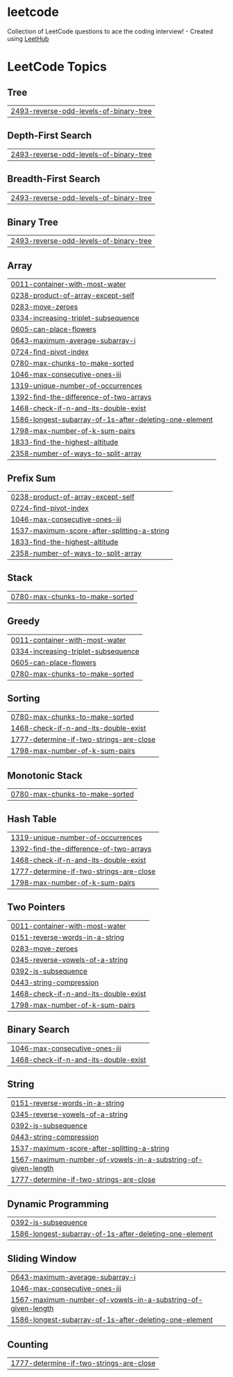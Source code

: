 # leetcode
Collection of LeetCode questions to ace the coding interview! - Created using [LeetHub](https://github.com/QasimWani/LeetHub)

<!---LeetCode Topics Start-->
# LeetCode Topics
## Tree
|  |
| ------- |
| [2493-reverse-odd-levels-of-binary-tree](https://github.com/quangvinh2110/leetcode/tree/master/2493-reverse-odd-levels-of-binary-tree) |
## Depth-First Search
|  |
| ------- |
| [2493-reverse-odd-levels-of-binary-tree](https://github.com/quangvinh2110/leetcode/tree/master/2493-reverse-odd-levels-of-binary-tree) |
## Breadth-First Search
|  |
| ------- |
| [2493-reverse-odd-levels-of-binary-tree](https://github.com/quangvinh2110/leetcode/tree/master/2493-reverse-odd-levels-of-binary-tree) |
## Binary Tree
|  |
| ------- |
| [2493-reverse-odd-levels-of-binary-tree](https://github.com/quangvinh2110/leetcode/tree/master/2493-reverse-odd-levels-of-binary-tree) |
## Array
|  |
| ------- |
| [0011-container-with-most-water](https://github.com/quangvinh2110/leetcode/tree/master/0011-container-with-most-water) |
| [0238-product-of-array-except-self](https://github.com/quangvinh2110/leetcode/tree/master/0238-product-of-array-except-self) |
| [0283-move-zeroes](https://github.com/quangvinh2110/leetcode/tree/master/0283-move-zeroes) |
| [0334-increasing-triplet-subsequence](https://github.com/quangvinh2110/leetcode/tree/master/0334-increasing-triplet-subsequence) |
| [0605-can-place-flowers](https://github.com/quangvinh2110/leetcode/tree/master/0605-can-place-flowers) |
| [0643-maximum-average-subarray-i](https://github.com/quangvinh2110/leetcode/tree/master/0643-maximum-average-subarray-i) |
| [0724-find-pivot-index](https://github.com/quangvinh2110/leetcode/tree/master/0724-find-pivot-index) |
| [0780-max-chunks-to-make-sorted](https://github.com/quangvinh2110/leetcode/tree/master/0780-max-chunks-to-make-sorted) |
| [1046-max-consecutive-ones-iii](https://github.com/quangvinh2110/leetcode/tree/master/1046-max-consecutive-ones-iii) |
| [1319-unique-number-of-occurrences](https://github.com/quangvinh2110/leetcode/tree/master/1319-unique-number-of-occurrences) |
| [1392-find-the-difference-of-two-arrays](https://github.com/quangvinh2110/leetcode/tree/master/1392-find-the-difference-of-two-arrays) |
| [1468-check-if-n-and-its-double-exist](https://github.com/quangvinh2110/leetcode/tree/master/1468-check-if-n-and-its-double-exist) |
| [1586-longest-subarray-of-1s-after-deleting-one-element](https://github.com/quangvinh2110/leetcode/tree/master/1586-longest-subarray-of-1s-after-deleting-one-element) |
| [1798-max-number-of-k-sum-pairs](https://github.com/quangvinh2110/leetcode/tree/master/1798-max-number-of-k-sum-pairs) |
| [1833-find-the-highest-altitude](https://github.com/quangvinh2110/leetcode/tree/master/1833-find-the-highest-altitude) |
| [2358-number-of-ways-to-split-array](https://github.com/quangvinh2110/leetcode/tree/master/2358-number-of-ways-to-split-array) |
## Prefix Sum
|  |
| ------- |
| [0238-product-of-array-except-self](https://github.com/quangvinh2110/leetcode/tree/master/0238-product-of-array-except-self) |
| [0724-find-pivot-index](https://github.com/quangvinh2110/leetcode/tree/master/0724-find-pivot-index) |
| [1046-max-consecutive-ones-iii](https://github.com/quangvinh2110/leetcode/tree/master/1046-max-consecutive-ones-iii) |
| [1537-maximum-score-after-splitting-a-string](https://github.com/quangvinh2110/leetcode/tree/master/1537-maximum-score-after-splitting-a-string) |
| [1833-find-the-highest-altitude](https://github.com/quangvinh2110/leetcode/tree/master/1833-find-the-highest-altitude) |
| [2358-number-of-ways-to-split-array](https://github.com/quangvinh2110/leetcode/tree/master/2358-number-of-ways-to-split-array) |
## Stack
|  |
| ------- |
| [0780-max-chunks-to-make-sorted](https://github.com/quangvinh2110/leetcode/tree/master/0780-max-chunks-to-make-sorted) |
## Greedy
|  |
| ------- |
| [0011-container-with-most-water](https://github.com/quangvinh2110/leetcode/tree/master/0011-container-with-most-water) |
| [0334-increasing-triplet-subsequence](https://github.com/quangvinh2110/leetcode/tree/master/0334-increasing-triplet-subsequence) |
| [0605-can-place-flowers](https://github.com/quangvinh2110/leetcode/tree/master/0605-can-place-flowers) |
| [0780-max-chunks-to-make-sorted](https://github.com/quangvinh2110/leetcode/tree/master/0780-max-chunks-to-make-sorted) |
## Sorting
|  |
| ------- |
| [0780-max-chunks-to-make-sorted](https://github.com/quangvinh2110/leetcode/tree/master/0780-max-chunks-to-make-sorted) |
| [1468-check-if-n-and-its-double-exist](https://github.com/quangvinh2110/leetcode/tree/master/1468-check-if-n-and-its-double-exist) |
| [1777-determine-if-two-strings-are-close](https://github.com/quangvinh2110/leetcode/tree/master/1777-determine-if-two-strings-are-close) |
| [1798-max-number-of-k-sum-pairs](https://github.com/quangvinh2110/leetcode/tree/master/1798-max-number-of-k-sum-pairs) |
## Monotonic Stack
|  |
| ------- |
| [0780-max-chunks-to-make-sorted](https://github.com/quangvinh2110/leetcode/tree/master/0780-max-chunks-to-make-sorted) |
## Hash Table
|  |
| ------- |
| [1319-unique-number-of-occurrences](https://github.com/quangvinh2110/leetcode/tree/master/1319-unique-number-of-occurrences) |
| [1392-find-the-difference-of-two-arrays](https://github.com/quangvinh2110/leetcode/tree/master/1392-find-the-difference-of-two-arrays) |
| [1468-check-if-n-and-its-double-exist](https://github.com/quangvinh2110/leetcode/tree/master/1468-check-if-n-and-its-double-exist) |
| [1777-determine-if-two-strings-are-close](https://github.com/quangvinh2110/leetcode/tree/master/1777-determine-if-two-strings-are-close) |
| [1798-max-number-of-k-sum-pairs](https://github.com/quangvinh2110/leetcode/tree/master/1798-max-number-of-k-sum-pairs) |
## Two Pointers
|  |
| ------- |
| [0011-container-with-most-water](https://github.com/quangvinh2110/leetcode/tree/master/0011-container-with-most-water) |
| [0151-reverse-words-in-a-string](https://github.com/quangvinh2110/leetcode/tree/master/0151-reverse-words-in-a-string) |
| [0283-move-zeroes](https://github.com/quangvinh2110/leetcode/tree/master/0283-move-zeroes) |
| [0345-reverse-vowels-of-a-string](https://github.com/quangvinh2110/leetcode/tree/master/0345-reverse-vowels-of-a-string) |
| [0392-is-subsequence](https://github.com/quangvinh2110/leetcode/tree/master/0392-is-subsequence) |
| [0443-string-compression](https://github.com/quangvinh2110/leetcode/tree/master/0443-string-compression) |
| [1468-check-if-n-and-its-double-exist](https://github.com/quangvinh2110/leetcode/tree/master/1468-check-if-n-and-its-double-exist) |
| [1798-max-number-of-k-sum-pairs](https://github.com/quangvinh2110/leetcode/tree/master/1798-max-number-of-k-sum-pairs) |
## Binary Search
|  |
| ------- |
| [1046-max-consecutive-ones-iii](https://github.com/quangvinh2110/leetcode/tree/master/1046-max-consecutive-ones-iii) |
| [1468-check-if-n-and-its-double-exist](https://github.com/quangvinh2110/leetcode/tree/master/1468-check-if-n-and-its-double-exist) |
## String
|  |
| ------- |
| [0151-reverse-words-in-a-string](https://github.com/quangvinh2110/leetcode/tree/master/0151-reverse-words-in-a-string) |
| [0345-reverse-vowels-of-a-string](https://github.com/quangvinh2110/leetcode/tree/master/0345-reverse-vowels-of-a-string) |
| [0392-is-subsequence](https://github.com/quangvinh2110/leetcode/tree/master/0392-is-subsequence) |
| [0443-string-compression](https://github.com/quangvinh2110/leetcode/tree/master/0443-string-compression) |
| [1537-maximum-score-after-splitting-a-string](https://github.com/quangvinh2110/leetcode/tree/master/1537-maximum-score-after-splitting-a-string) |
| [1567-maximum-number-of-vowels-in-a-substring-of-given-length](https://github.com/quangvinh2110/leetcode/tree/master/1567-maximum-number-of-vowels-in-a-substring-of-given-length) |
| [1777-determine-if-two-strings-are-close](https://github.com/quangvinh2110/leetcode/tree/master/1777-determine-if-two-strings-are-close) |
## Dynamic Programming
|  |
| ------- |
| [0392-is-subsequence](https://github.com/quangvinh2110/leetcode/tree/master/0392-is-subsequence) |
| [1586-longest-subarray-of-1s-after-deleting-one-element](https://github.com/quangvinh2110/leetcode/tree/master/1586-longest-subarray-of-1s-after-deleting-one-element) |
## Sliding Window
|  |
| ------- |
| [0643-maximum-average-subarray-i](https://github.com/quangvinh2110/leetcode/tree/master/0643-maximum-average-subarray-i) |
| [1046-max-consecutive-ones-iii](https://github.com/quangvinh2110/leetcode/tree/master/1046-max-consecutive-ones-iii) |
| [1567-maximum-number-of-vowels-in-a-substring-of-given-length](https://github.com/quangvinh2110/leetcode/tree/master/1567-maximum-number-of-vowels-in-a-substring-of-given-length) |
| [1586-longest-subarray-of-1s-after-deleting-one-element](https://github.com/quangvinh2110/leetcode/tree/master/1586-longest-subarray-of-1s-after-deleting-one-element) |
## Counting
|  |
| ------- |
| [1777-determine-if-two-strings-are-close](https://github.com/quangvinh2110/leetcode/tree/master/1777-determine-if-two-strings-are-close) |
<!---LeetCode Topics End-->